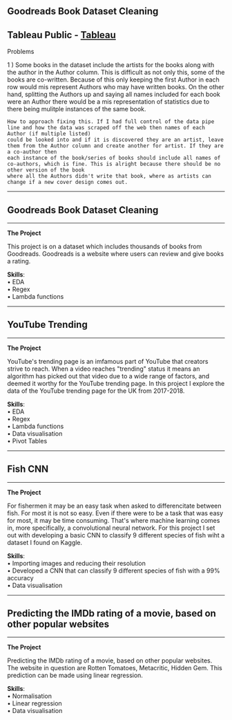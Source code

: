 ## **Goodreads Book Dataset Cleaning**

Tableau Public - [Tableau](https://public.tableau.com/app/profile/james.nagel/viz/BookInformation/Dashboard1)
------------------------------------------------
Problems

1 ) Some books in the dataset include the artists for the books along with the author in the Author column. 
    This is difficult as not only this, some of the books are co-written.
    Because of this only keeping the first Author in each row would mis represent Authors who may have written books. On the other hand, splitting the Authors
    up and saying all names included for each book were an Author there would be a mis representation of statistics due to there being mulitple instances of 
    the same book.
    
    How to approach fixing this. If I had full control of the data pipe line and how the data was scraped off the web then names of each Author (if multiple listed)
    could be looked into and if it is discovered they are an artist, leave them from the Author column and create another for artist. If they are a co-author then
    each instance of the book/series of books should include all names of co-authors, which is fine. This is alright because there should be no other version of the book
    where all the Authors didn't write that book, where as artists can change if a new cover design comes out.


-------------------------------------------------
## **Goodreads Book Dataset Cleaning**
------------------------------------------------
**The Project**

This project is on a dataset which includes thousands of books from Goodreads.
Goodreads is a website where users can review and give books a rating.

**Skills**: \
• EDA \
• Regex \
• Lambda functions 

-------------------------------------------------
## **YouTube Trending**
------------------------------------------------

**The Project**

YouTube's trending page is an imfamous part of YouTube that creators strive to reach.
When a video reaches "trending" status it means an algorithm has picked out
that video due to a wide range of factors, and deemed it worthy for the YouTube
trending page. In this project I explore the data of the YouTube trending page
for the UK from 2017-2018.

**Skills**: \
• EDA \
• Regex \
• Lambda functions \
• Data visualisation \
• Pivot Tables

-------------------------------------------------
## **Fish CNN**
------------------------------------------------
**The Project**

For fishermen it may be an easy task when asked to differencitate between fish. For most it
is not so easy. Even if there were to be a task that was easy for most, it may be time consuming.
That's where machine learning comes in, more specifically, a convolutional neural network.
For this project I set out with developing a basic CNN to classify 9 different species of fish wiht
a dataset I found on Kaggle.

**Skills**: \
• Importing images and reducing their resolution \
• Developed a CNN that can classify 9 different species of fish with a 99% accuracy \
• Data visualisation

----------------------------------------------------------
## **Predicting the IMDb rating of a movie, based on other popular websites**
----------------------------------------------------------
**The Project**

Predicting the IMDb rating of a movie, based on other popular websites. The website in question are
Rotten Tomatoes, Metacritic, Hidden Gem. This prediction can be made using linear regression.

**Skills**: \
• Normalisation \
• Linear regression \
• Data visualisation

